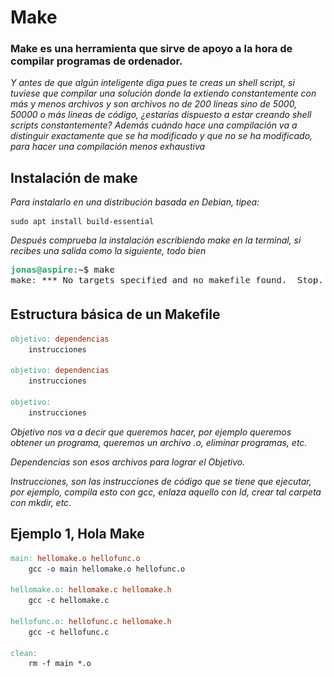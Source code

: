 # Make

### Make es una herramienta que sirve de apoyo a la hora de compilar programas de ordenador.

_Y antes de que algún inteligente diga pues te creas un shell script, si tuviese que compilar una solución donde la extiendo constantemente con más y menos archivos y son archivos no de 200 lineas sino de 5000, 50000 o más lineas de código, ¿estarías dispuesto a estar creando shell scripts constantemente? Además cuándo hace una compilación va a distinguir exactamente que se ha modificado y que no se ha modificado, para hacer una compilación menos exhaustiva_

## Instalación de make

_Para instalarlo en una distribución basada en Debian, tipea:_

```
sudo apt install build-essential 
```

_Después comprueba la instalación escribiendo make en la terminal, si recibes una salida como la siguiente, todo bien_

![](/00.-Sources/Images/Make.png)

## Estructura básica de un Makefile

```Makefile
objetivo: dependencias
    instrucciones

objetivo: dependencias
    instrucciones

objetivo:
    instrucciones
```

_Objetivo nos va a decir que queremos hacer, por ejemplo queremos obtener un programa, queremos un archivo .o, eliminar programas, etc._

_Dependencias son esos archivos para lograr el Objetivo._

_Instrucciones, son las instrucciones de código que se tiene que ejecutar, por ejemplo, compila esto con gcc, enlaza aquello con ld, crear tal carpeta con mkdir, etc._

## Ejemplo 1, Hola Make

```Makefile
main: hellomake.o hellofunc.o 
	gcc -o main hellomake.o hellofunc.o 

hellomake.o: hellomake.c hellomake.h
	gcc -c hellomake.c

hellofunc.o: hellofunc.c hellomake.h
	gcc -c hellofunc.c

clean:
	rm -f main *.o
```
